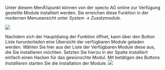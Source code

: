 
Unter diesem MenÃ¼punkt können von der xpecto AG online zur Verfügung gestellte Module installiert werden.
Sie erreichen diese Funktion in der modernen Menueansicht unter *System -> Zusatzmodule*.

![](http://xpecto.github.io/docs/xpecto/Extras/Zusatzmodule/Zusatzmodule_Menue.png)

Nachdem sich der Hauptdialog der Funktion öffnet, kann über den Button *Liste herunterladen* eine Übersicht der verfügbaren Module geladen werden.  Wählen Sie hier aus der Liste der Verfügbaren Module diese aus, die Sie installieren möchten. Setzten Sie hierzu in der Spalte *Installiert* einfach einen Hacken für das gewünschte Modul. Mit betätigen des Buttons *Installieren* starten Sie die Installation der Module.
![](http://xpecto.github.io/docs/xpecto/Extras/Zusatzmodule/Zusatzmodule_Main.png)
